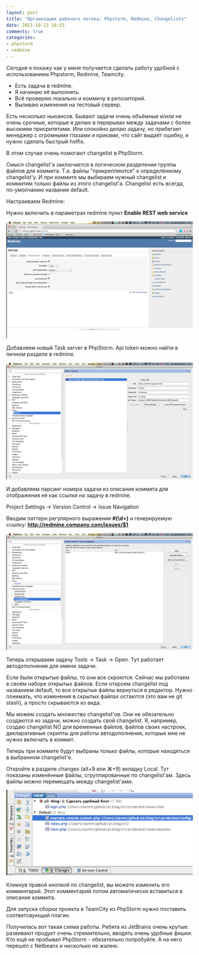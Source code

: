 ```yaml
---
layout: post
title: "Организация рабочего потока: Phpstorm, Redmine, Changelists"
date: 2011-10-23 18:53
comments: true
categories:
- phpstorm
- redmine
---
```



Сегодня я покажу как у меня получается сделать работу удобной с использованием Phpstorm, Redmine, Teamcity.

* Есть задача в redmine.
* Я начинаю её выполнять.
* Всё проверяю локально и коммичу в репозиторий.
* Выливаю изменения на тестовый сервер.

Есть несколько ньюансов. Бывают задачи очень объёмные и/или не очень срочные, которые я делаю в перерывах между задачами с более высокими приоритетами. Или спокойно делаю задачу, но прибегает менеджер с огромными глазами и криками, что сайт выдаёт ошибку, и нужно сделать быстрый hotfix.

В этом случае очень помогают changelist в PhpStorm.

Смысл changelist'а заключается в логическом разделении группы файлов для коммита. Т.е. файлы "прикрепляются" к определённому changelist'у. И при коммите мы выбираем нужный changelist и коммитим только файлы из этого changelist'а. Changelist есть всегда, по-умолчанию название default.

Настраиваем Redmine:

Нужно включить в параметрах redmine пункт **Enable REST web service**

![phpstorm-changelist](/images/phpstorm-redmine-changelist-workflow/phpstorm-changelist-1.png)

Добавляем новый Task server в PhpStorm. Api token можно найти в личном разделе в redmine.

![phpstorm-changelist](/images/phpstorm-redmine-changelist-workflow/phpstorm-changelist-3.png)

И добавляем парсинг номера задачи из описания коммита для отображения её как ссылки на задачу в redmine.

Project Settings → Version Control → Issue Navigation

Вводим паттерн регулярного выражения **#(\d+)** и генерируемую ссылку: **http://redmine.company.com/issues/$1**

![phpstorm-changelist](/images/phpstorm-redmine-changelist-workflow/phpstorm-changelist-4.png)

Теперь открываем задачу Tools → Task → Open. Тут работает автодополнение для имени задачи.

Если были открытые файлы, то они все скроются. Сейчас мы работаем в своём наборе открытых файлов. Если откроем changelist под названием default, то все открытые файлы вернуться в редактор. Нужно понимать, что изменения в скрытых файлах остаются (это вам не git stash), а просто скрываются из вида.

Мы можем создать множество changelist'ов. Они не обязательно создаются из задачи, можно создать свой changelist. Я, например, создаю changelist NO для временных файлов, файлов своих настроек, декларативные скрипты для работы автодополнения, которые мне не нужно включать в коммит.

Теперь при коммите будут выбраны только файлы, которые находяться в выбранном changelist'е.

Откройте в разделе changes (alt+9 или ⌘+9) вкладку Local. Тут показаны изменённые файлы, сгруппированные по changelist'ам. Здесь файлы можно перемещать между changelist'ами.

![phpstorm-changelist](/images/phpstorm-redmine-changelist-workflow/phpstorm-changelist-8.1.png)

Кликнув правой кнопкой по changelist, вы можете изменить его комментарий. Этот комментарий потом автоматически вставиться в описание коммита.

Для запуска сборки проекта в TeamCity из PhpStorm нужно поставить соответсвующий плагин.

Получилась вот такая схема работы. Ребята из JetBrains очень крутые: развивают продукт очень стремительно, вводять очень удобные фишки. Кто ещё не пробывал PhpStorm - обязательно попробуйте. А на него перешёл с Netbeans и нисколько не жалею.